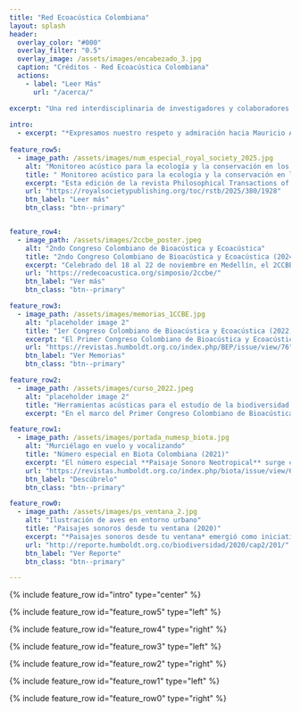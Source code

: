```yaml
---
title: "Red Ecoacústica Colombiana"
layout: splash
header:
  overlay_color: "#000"
  overlay_filter: "0.5"
  overlay_image: /assets/images/encabezado_3.jpg
  caption: "Créditos - Red Ecoacústica Colombiana"
  actions:
    - label: "Leer Más"
      url: "/acerca/"

excerpt: "Una red interdisciplinaria de investigadores y colaboradores comprometidos en explorar la intersección entre la acústica y la ecología, amplificando el conocimiento sobre la relación entre el sonido y el entorno natural."
      
intro: 
  - excerpt: "*Expresamos nuestro respeto y admiración hacia Mauricio Álvarez Rebolledo. Debido a su invaluable contribución a las colecciones biológicas del país, es nuestro deber asegurarnos de que su legado perdure eternamente.*"
  
feature_row5:
  - image_path: /assets/images/num_especial_royal_society_2025.jpg
    alt: "Monitoreo acústico para la ecología y la conservación en los trópicos"
    title: " Monitoreo acústico para la ecología y la conservación en los trópicos (2025)"
    excerpt: "Esta edición de la revista Philosophical Transactions of the Royal Society B reúne investigaciones destacadas en monitoreo acústico pasivo aplicadas a diversos grupos taxonómicos. Los artículos están escritos por autores vinculados a instituciones ubicadas en regiones tropicales, o por investigadores con una trayectoria prolongada de trabajo conjunto con grupos de investigación locales, reconociendo explícitamente su papel central en la comprensión de la ecología tropical. El número especial fue co-liderado por Daniela Martínez (Instituto Humboldt y miembro fundador de la REC), Mónica Retamoza Izaguirre (Universidad de Costa Rica) y Larissa Sayuri M. Sugai (K. Lisa Yang Center for Conservation Bioacoustics)."
    url: "https://royalsocietypublishing.org/toc/rstb/2025/380/1928"
    btn_label: "Leer más"
    btn_class: "btn--primary"


feature_row4:
  - image_path: /assets/images/2ccbe_poster.jpeg
    alt: "2ndo Congreso Colombiano de Bioacústica y Ecoacústica"
    title: "2ndo Congreso Colombiano de Bioacústica y Ecoacústica (2024)"
    excerpt: "Celebrado del 18 al 22 de noviembre en Medellín, el 2CCBE se destacó como un hito en la integración de ciencia, arte y tecnología para estudiar paisajes sonoros y biodiversidad. Organizado en alianza con el Parque Explora, la Universidad de Antioquia y el ITM, reunió a 168 asistentes de 16 países y 38 universidades, quienes participaron en charlas magistrales, talleres especializados y actividades de divulgación. Entre los logros destacan más de 126 inscripciones en cursos precongreso, 84 ponencias, 52 pósters y siete eventos de divulgación científica que combinaron arte y tecnología, atrayendo a más de 837 asistentes presenciales y 5,000 virtuales. Con un enfoque interdisciplinario, el evento fortaleció la ecoacústica y la bioacústica como herramienta para el estudio y conservación de la biodiversidad."
    url: "https://redecoacustica.org/simposio/2ccbe/"
    btn_label: "Ver más"
    btn_class: "btn--primary"

feature_row3:
  - image_path: /assets/images/memorias_1CCBE.jpg
    alt: "placeholder image 2"
    title: "1er Congreso Colombiano de Bioacústica y Ecoacústica (2022)"
    excerpt: "El Primer Congreso Colombiano de Bioacústica y Ecoacústica (1CCBE) se llevó a cabo en la sede de Villa de Leyva del 25 al 28 de octubre de 2022 con la participación de 156 asistentes de diferentes regiones de Colombia y de investigadores de otros países como Paraguay, México, Estados Unidos, Francia e Inglaterra. Este fue el primer congreso dedicado a la bioacústica y la ecoacústica que se lleva a cabo en el país y el tercer país en Latinoamérica en organizar este tipo evento. En total, se presentaron 109 ponencias de 24 instituciones, brindando un estado del arte del avance científico con actores a nivel nacional e internacional. El 1CCBE se dividió en cinco simposios :  a) Arte sonoro, b) Monitoreo acústico para la conservación, c) Taxonomía integrativa y evolución, d) Metodologías de análisis cuantitativo, y e) Biomecánica, neuroetologia y comportamiento. Este evento evidenció que la bioacústica y la ecoacústica son ejes transversales que permiten integrar herpetólogos, ornitólogos, mastozoólogos, entomólogos, ingenieros y artistas para comprender cómo los sonidos naturales tejen los hilos de la tela de la vida."
    url: "https://revistas.humboldt.org.co/index.php/BEP/issue/view/76"
    btn_label: "Ver Memorias"
    btn_class: "btn--primary"

feature_row2:
  - image_path: /assets/images/curso_2022.jpeg
    alt: "placeholder image 2"
    title: "Herramientas acústicas para el estudio de la biodiversidad (2022)"
    excerpt: "En el marco del Primer Congreso Colombiano de Bioacústica y Ecoacústica se realizó el curso titulado *Herramientas acústicas para el estudio de la biodiversidad*. En la Reserva Natural Rogitama se reunieron profesionales de diversas disciplinas, para aprender acerca de herramientas metodológicas acústicas aplicables al estudio y monitoreo de la biodiversidad. El curso contó con la participación de un equipo de instructores que han trabajado durante muchos años en este campo, incluyendo al ornitólogo Mauricio Álvarez Rebolledo, creador de la Colección de Sonidos Ambientales, quien compartió su experiencia y maravilló a los asistentes con piezas de historia natural vinculadas a señales acústicas disponibles en la Colección. Finalmente, los asistentes desarrollaron proyectos cortos de investigación que les ayudaron a afianzar sus conocimientos de manera práctica. Este curso, constituye la continuación de una serie de esfuerzos que desde el Instituto Humboldt y la Red Colombiana de Ecoacústica, se han realizado para generar generaciones cada vez más interesadas en el uso de nuevas tecnologías para el desarrollo de investigaciones o piezas de divulgación científica."

feature_row1:
  - image_path: /assets/images/portada_numesp_biota.jpg
    alt: "Murciélago en vuelo y vocalizando"
    title: "Número especial en Biota Colombiana (2021)"
    excerpt: "El número especial **Paisaje Sonoro Neotropical** surge como una colaboración entre la Red Ecoacustica Colombiana, La Fundación Reserva Natural la Palmita y el Instituto Humboldt. Este número especial, de la revista Biota Colombiana, reúne 13 artículos sobre una variedad de temas relacionados con el uso del sonido para estudiar el medio ambiente en Latino América. El número cuenta con esfuerzos en todas las dimensiones, desde trabajos metodológicos, ciencia de datos, y aplicaciones en ecología y conservación. La colaboración en este proyecto fue muy valiosa y contó con la participación de muchas instituciones de diferentes países. Este número especial representa un avance significativo en nuestro entendimiento de la bioacústica y su importancia en la comprensión de los ecosistemas y la conservación de la biodiversidad."
    url: "https://revistas.humboldt.org.co/index.php/biota/issue/view/69"
    btn_label: "Descúbrelo"
    btn_class: "btn--primary"

feature_row0:
  - image_path: /assets/images/ps_ventana_2.jpg
    alt: "Ilustración de aves en entorno urbano"
    title: "Paisajes sonoros desde tu ventana (2020)"
    excerpt: "*Paisajes sonoros desde tu ventana* emergió como iniciativa de ciencia participativa ante la necesidad de comprender qué cambios experimentaban los paisajes sonoros durante el aislamiento preventivo por la pandemia del COVID-19 durante el año 2020. Para ello, 208 ciudadanos científicos de 20 departamentos del país realizaron grabaciones de audio en todo el territorio nacional, durante dos momentos claves del aislamiento preventivo: 1) aislamiento estricto, 2) reactivación gradual de actividades. La iniciativa posibilitó, por primera vez y a nivel nacional, evidenciar los efectos generados por las actividades humanas y el nivel de urbanización en el paisaje sonoro. Con la relajación de las medidas de confinamiento (periodo de confinamiento parcial), el aumento de actividades humanas se reflejó en una dominancia de sonidos antrópicos, en particular del transporte motorizado. Las ciudades también mostraron diferencias significativas en la composición de sus paisajes sonoros. En Bogotá los sonidos de la vida silvestre fueron representados mayoritariamente por las aves, mientras que en las otras ciudades se registró una mayor diversidad de sonidos silvestres, donde las ciudades más pequeñas tuvieron un mayor aporte de sonidos de otros grupos, como insectos y anfibios."
    url: "http://reporte.humboldt.org.co/biodiversidad/2020/cap2/201/"
    btn_label: "Ver Reporte"
    btn_class: "btn--primary"

---
```


{% include feature_row id="intro" type="center" %}

{% include feature_row id="feature_row5" type="left" %}

{% include feature_row id="feature_row4" type="right" %}

{% include feature_row id="feature_row3" type="left" %}

{% include feature_row id="feature_row2" type="right" %}

{% include feature_row id="feature_row1" type="left" %}

{% include feature_row id="feature_row0" type="right" %}
